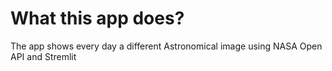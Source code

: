 # What this app does?
The app shows every day a different Astronomical image using NASA Open API and Stremlit


